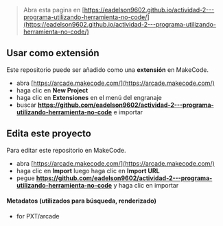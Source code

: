  


> Abra esta pagina en [https://eadelson9602.github.io/actividad-2---programa-utilizando-herramienta-no-code/](https://eadelson9602.github.io/actividad-2---programa-utilizando-herramienta-no-code/)

## Usar como extensión

Este repositorio puede ser añadido como una **extensión** en MakeCode.

* abra [https://arcade.makecode.com/](https://arcade.makecode.com/)
* haga clic en **New Project**
* haga clic en **Extensiones** en el menú del engranaje
* buscar **https://github.com/eadelson9602/actividad-2---programa-utilizando-herramienta-no-code** e importar

## Edita este proyecto

Para editar este repositorio en MakeCode.

* abra [https://arcade.makecode.com/](https://arcade.makecode.com/)
* haga clic en **Import** luego haga clic en **Import URL**
* pegue **https://github.com/eadelson9602/actividad-2---programa-utilizando-herramienta-no-code** y haga clic en importar

#### Metadatos (utilizados para búsqueda, renderizado)

* for PXT/arcade
<script src="https://makecode.com/gh-pages-embed.js"></script><script>makeCodeRender("{{ site.makecode.home_url }}", "{{ site.github.owner_name }}/{{ site.github.repository_name }}");</script>
